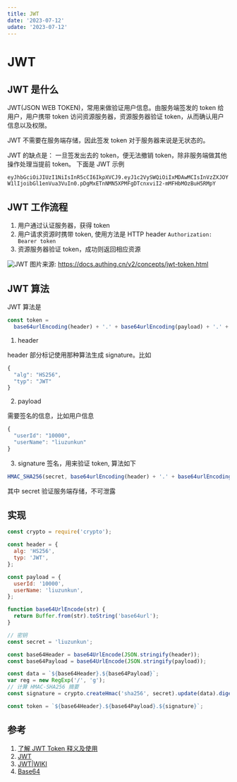 ```yaml
---
title: JWT
date: '2023-07-12'
udate: '2023-07-12'
---
```


# JWT

## JWT 是什么

JWT(JSON WEB TOKEN)，常用来做验证用户信息。由服务端签发的 token 给用户，用户携带 token 访问资源服务器，资源服务器验证 token，从而确认用户信息以及权限。

JWT 不需要在服务端存储，因此签发 token 对于服务器来说是无状态的。

JWT 的缺点是： 一旦签发出去的 token，便无法撤销 token，除非服务端做其他操作处理当提前 token。
下面是 JWT 示例

`eyJhbGciOiJIUzI1NiIsInR5cCI6IkpXVCJ9.eyJ1c2VySWQiOiIxMDAwMCIsInVzZXJOYW1lIjoibGl1enVua3VuIn0.pDgMxETnNMN5XPMFgDTcnxviI2-mMFHbMOzBuH5RMpY`

## JWT 工作流程

1. 用户通过认证服务器，获得 token
2. 用户请求资源时携带 token, 使用方法是 HTTP header `Authorization: Bearer token`
3. 资源服务器验证 token，成功则返回相应资源

![JWT](/img/jwt.png)
图片来源: https://docs.authing.cn/v2/concepts/jwt-token.html

## JWT 算法

JWT 算法是

```js
const token =
  base64urlEncoding(header) + '.' + base64urlEncoding(payload) + '.' + base64urlEncoding(signature);
```

1. header

header 部分标记使用那种算法生成 signature。比如

```js
{
  "alg": "HS256",
  "typ": "JWT"
}

```

2. payload

需要签名的信息，比如用户信息

```js
{
  "userId": "10000",
  "userName": "liuzunkun"
}
```

3. signature
   签名，用来验证 token, 算法如下

```js
HMAC_SHA256(secret, base64urlEncoding(header) + '.' + base64urlEncoding(payload));
```

其中 secret 验证服务端存储，不可泄露

## 实现

```js
const crypto = require('crypto');

const header = {
  alg: 'HS256',
  typ: 'JWT',
};

const payload = {
  userId: '10000',
  userName: 'liuzunkun',
};

function base64UrlEncode(str) {
  return Buffer.from(str).toString('base64url');
}

// 密钥
const secret = 'liuzunkun';

const base64Header = base64UrlEncode(JSON.stringify(header));
const base64Payload = base64UrlEncode(JSON.stringify(payload));

const data = `${base64Header}.${base64Payload}`;
var reg = new RegExp('/', 'g');
// 计算 HMAC-SHA256 摘要
const signature = crypto.createHmac('sha256', secret).update(data).digest('base64url');

const token = `${base64Header}.${base64Payload}.${signature}`;
```

## 参考

1. [了解 JWT Token 释义及使用](https://docs.authing.cn/v2/concepts/jwt-token.html)
2. [JWT](https://jwt.io/introduction)
3. [JWT|WIKI](https://en.wikipedia.org/wiki/JSON_Web_Token)
4. [Base64](https://en.wikipedia.org/wiki/Base64#URL_applications)
